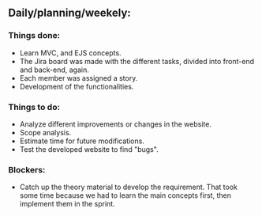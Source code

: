 ## Daily/planning/weekely:

### Things done:
- Learn MVC, and EJS concepts.
- The Jira board was made with the different tasks, divided into front-end and back-end, again.
- Each member was assigned a story.
- Development of the functionalities.

### Things to do:
- Analyze different improvements or changes in the website.
- Scope analysis.
- Estimate time for future modifications.
- Test the developed website to find "bugs".

### Blockers:
- Catch up the theory material to develop the requirement. That took some time because we had to learn the main concepts first, then implement them in the sprint.